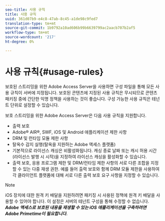 ```yaml
---
seo-title: 사용 규칙
title: 사용 규칙
uuid: 361d07b9-e4c8-47ab-8c45-a1de98c9fed7
translation-type: tm+mt
source-git-commit: 1b9792a10ad606b99b6639799ac2aacb707b2af5
workflow-type: tm+mt
source-wordcount: '217'
ht-degree: 0%

---
```



# 사용 규칙{#usage-rules}

보호된 스트리밍을 위한 Adobe Access Server을 사용하면 구성 파일을 통해 모든 사용 규칙이 서버에 지정됩니다. 보호된 콘텐츠에 지정된 사용 규칙은 무시되므로 콘텐츠 패키징 중에 간단한 익명 정책을 사용하는 것이 좋습니다. 구성 가능한 사용 규칙은 테넌트 단위로 설정할 수 있습니다.

보호 스트리밍을 위한 Adobe Access Server은 다음 사용 규칙을 지원합니다.

* 출력 보호
* Adobe® AIR®, SWF, iOS 및 Android 애플리케이션 제한 사항
* DRM 및 런타임 모듈 제한 사항
* 탈옥수 감지 실행(탈옥을 지원하는 Adobe 액세스 플랫폼)
* 기본적으로 라이선스 캐싱은 비활성화됩니다. 캐싱 종료 날짜 또는 캐시 허용 시간(라이선스 발행 시 시작)을 지정하여 라이선스 캐싱을 활성화할 수 있습니다.
* 출력 보호, 응용 프로그램 제한 및 DRM/런타임 제한 사항의 서로 다른 조합을 지정할 수 있는 다중 재생 권한. 예를 들어 출력 보호와 함께 DRM 모듈 제한을 사용하여 각 클라이언트 플랫폼에 대해 서로 다른 출력 보호 요구 사항을 지정할 수 있습니다.

>[!NOTE]
>
>iOS 장치에 대한 원격 키 배달을 지원하려면 패키징 시 사용된 정책에 원격 키 배달을 사용할 수 있어야 합니다. 이 설정은 서버의 테넌트 구성을 통해 수정할 수 없습니다. ***Adobe 액세스로 보호된 내용을 재생할 수 있는 iOS 애플리케이션을 구축하려면 Adobe Primetime이 필요합니다.***

